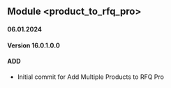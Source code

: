 ## Module <product_to_rfq_pro>

#### 06.01.2024
#### Version 16.0.1.0.0
#### ADD

- Initial commit for Add Multiple Products to RFQ Pro
